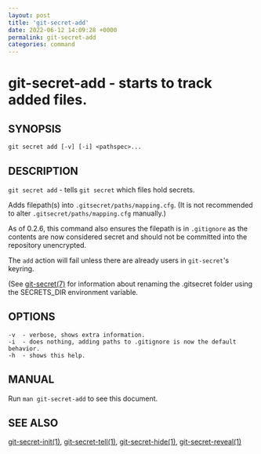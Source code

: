 ```yaml
---
layout: post
title: 'git-secret-add'
date: 2022-06-12 14:09:28 +0000
permalink: git-secret-add
categories: command
---
```

git-secret-add - starts to track added files.
=============================================

## SYNOPSIS

    git secret add [-v] [-i] <pathspec>...


## DESCRIPTION
`git secret add` - tells `git secret` which files hold secrets.

Adds filepath(s) into `.gitsecret/paths/mapping.cfg`.
(It is not recommended to alter `.gitsecret/paths/mapping.cfg` manually.)

As of 0.2.6, this command also ensures the filepath is in `.gitignore`
as the contents are now considered secret and should not be committed into the repository unencrypted.

The `add` action will fail unless there are already users in `git-secret`'s keyring.


(See [git-secret(7)](https://git-secret.io/git-secret) for information about renaming the .gitsecret
folder using the SECRETS_DIR environment variable.

## OPTIONS

    -v  - verbose, shows extra information.
    -i  - does nothing, adding paths to .gitignore is now the default behavior.
    -h  - shows this help.


## MANUAL

Run `man git-secret-add` to see this document.


## SEE ALSO

[git-secret-init(1)](https://git-secret.io/git-secret-init), [git-secret-tell(1)](https://git-secret.io/git-secret-tell),
[git-secret-hide(1)](https://git-secret.io/git-secret-hide), [git-secret-reveal(1)](https://git-secret.io/git-secret-reveal)
